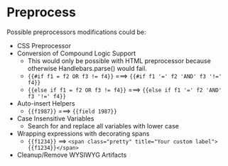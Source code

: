 # Preprocess

Possible preprocessors modifications could be:

- CSS Preprocessor
- Conversion of Compound Logic Support
	- This would only be possible with HTML preprocessor because otherwise Handlebars.parse() would fail.
	- `{{#if f1 = f2 OR f3 != f4}}` ===> `{{#if f1 '=' f2 'AND' f3 '!=' f4}}`
	- `{{else if f1 = f2 OR f3 != f4}}` ===> `{{else if f1 '=' f2 'AND' f3 '!=' f4}}`
- Auto-insert Helpers
	- `{{f1987}}` ===> `{{field 1987}}`
- Case Insensitive Variables
	- Search for and replace all variables with lower case
- Wrapping expressions with decorating spans
	- `{{f1234}}` ==> `<span class="pretty" title="Your custom label">{{f1234}}</span>`
- Cleanup/Remove WYSIWYG Artifacts
